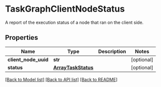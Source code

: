 # TaskGraphClientNodeStatus

A report of the execution status of a node that ran on the client side.

## Properties

| Name                 | Type                                      | Description | Notes      |
| -------------------- | ----------------------------------------- | ----------- | ---------- |
| **client_node_uuid** | **str**                                   |             | [optional] |
| **status**           | [**ArrayTaskStatus**](ArrayTaskStatus.md) |             | [optional] |

[[Back to Model list]](../README.md#documentation-for-models) [[Back to API list]](../README.md#documentation-for-api-endpoints) [[Back to README]](../README.md)
